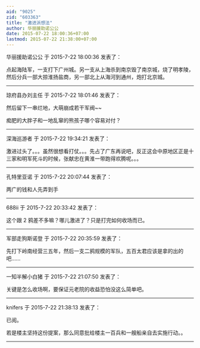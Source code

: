 ```yaml
---
aid: "9025"
zid: "603363"
title: "激进派想法"
author: 华丽援助诺公公
date: 2015-07-22 18:00:36+07:00
lastmod: 2015-07-22 21:38:00+07:00
---
```


华丽援助诺公公 于 2015-7-22 18:00:36 发表了：

点起海陆军，一支打下广州城。另一支从上海杀到南京毁了南京城，烧了明孝陵，然后分兵一部大掠淮扬盐商，另一部北上从海河到通州，炮打北京城。

---

琼府县办刘主任 于 2015-7-22 18:01:46 发表了：

然后留下一串烂地，大萌崩成若干军阀~~

痴肥的大胖子和一地乱窜的熊孩子哪个容易对付？

---

深海巡游者 于 2015-7-22 19:34:21 发表了：

激进过头了。。。虽然很想看打仗。。。先占了广东再说吧，反正这会中原地区正是十三家和明军死斗的时候，张献忠在黄淮一带跑得欢腾呢。。。

---

孔特里亚诺 于 2015-7-22 20:07:44 发表了：

两广的钱和人先弄到手

---

688ii 于 2015-7-22 20:33:42 发表了：

这个跟 2 鸦差不多嘛？哪儿激进了？只是打完如何收场而已。

---

军部走狗斯诺登 于 2015-7-22 20:35:59 发表了：

先打下岭南经营三五年，然后一支二鸦规模的军队，五百太君应该是拿的出的吧……

---

一知半解小白猪 于 2015-7-22 21:07:50 发表了：

关键是怎么收场啊，要保证元老院的收益恐怕没这么简单吧。

---

knifers 于 2015-7-22 21:38:13 发表了：

已阅。

若是楼主坚持这份提案，那么同意批给楼主一百兵和一艘船亲自去实施行动。。

---
